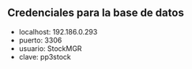 ## Credenciales para la base de datos
- localhost: 192.186.0.293
- puerto: 3306
- usuario: StockMGR
- clave: pp3stock
